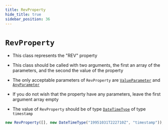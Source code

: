 ```yaml
---
title: RevProperty
hide_title: true
sidebar_position: 36
---
```


# `RevProperty`

- This class represents the "REV" property

- This class should be called with two arguments, the first an array of the
  parameters, and the second the value of the property

- The only acceptable parameters of `RevProperty` are
  [`ValueParameter`](/documentation/parameters/valueparameter) and
  [`AnyParameter`](/documentation/parameters/anyparameter)

- If you do not wish that the property have any parameters, leave the first
  argument array empty

- The value of `RevProperty` should be of type
  [`DateTimeType`](/documentation/values/datetimetype) of type `timestamp`

```js
new RevProperty([], new DateTimeType("19951031T222710Z", "timestamp"));
```
